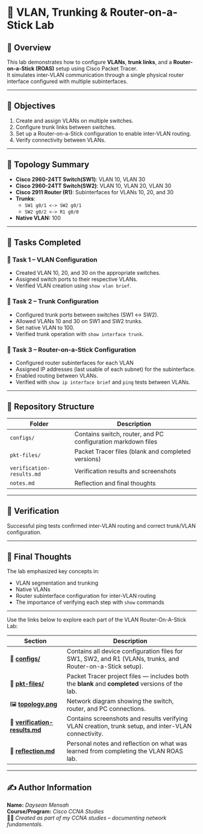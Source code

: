 # 🧩 VLAN, Trunking & Router-on-a-Stick Lab

## 📘 Overview
This lab demonstrates how to configure **VLANs**, **trunk links**, and a **Router-on-a-Stick (ROAS)** setup using Cisco Packet Tracer.  
It simulates inter-VLAN communication through a single physical router interface configured with multiple subinterfaces.

---

## 🎯 Objectives
1. Create and assign VLANs on multiple switches.  
2. Configure trunk links between switches.  
3. Set up a Router-on-a-Stick configuration to enable inter-VLAN routing.  
4. Verify connectivity between VLANs.

---

## 🧠 Topology Summary
- **Cisco 2960-24TT Switch(SW1)**: VLAN 10, VLAN 30  
- **Cisco 2960-24TT Switch(SW2)**: VLAN 10, VLAN 20, VLAN 30  
- **Cisco 2911 Router (R1)**: Subinterfaces for VLANs 10, 20, and 30  
- **Trunks**:  
  - `SW1 g0/1 <-> SW2 g0/1`  
  - `SW2 g0/2 <-> R1 g0/0`  
- **Native VLAN:** 100  

---

## 🧰 Tasks Completed
### 🪪 Task 1 – VLAN Configuration
- Created VLAN 10, 20, and 30 on the appropriate switches.  
- Assigned switch ports to their respective VLANs.  
- Verified VLAN creation using `show vlan brief`.

### 🌉 Task 2 – Trunk Configuration
- Configured trunk ports between switches (SW1 ↔ SW2).  
- Allowed VLANs 10 and 30 on SW1 and SW2 trunks.  
- Set native VLAN to 100.  
- Verified trunk operation with `show interface trunk`.

### 🧮 Task 3 – Router-on-a-Stick Configuration
- Configured router subinterfaces for each VLAN  
- Assigned IP addresses (last usable of each subnet) for the subinterface.  
- Enabled routing between VLANs.  
- Verified with `show ip interface brief` and `ping` tests between VLANs.

---

## 📂 Repository Structure
| Folder | Description |
|--------|--------------|
| `configs/` | Contains switch, router, and PC configuration markdown files |
| `pkt-files/` | Packet Tracer files (blank and completed versions) |
| `verification-results.md` | Verification results and screenshots |
| `notes.md` | Reflection and final thoughts |

---

## 🧾 Verification
Successful ping tests confirmed inter-VLAN routing and correct trunk/VLAN configuration.

---

## 🏁 Final Thoughts
The lab emphasized key concepts in:
- VLAN segmentation and trunking  
- Native VLANs  
- Router subinterface configuration for inter-VLAN routing  
- The importance of verifying each step with `show` commands  

---

Use the links below to explore each part of the VLAN Router-On-A-Stick Lab:

| Section | Description |
|----------|--------------|
| 🧩 [**configs/**](./configs) | Contains all device configuration files for SW1, SW2, and R1 (VLANs, trunks, and Router-on-a-Stick setup). |
| 💾 [**pkt-files/**](./pkt-files) | Packet Tracer project files — includes both the **blank** and **completed** versions of the lab. |
| 🖼️ [**topology.png**](./topology.png) | Network diagram showing the switch, router, and PC connections. |
| 🧾 [**verification-results.md**](./verification-results.md) | Contains screenshots and results verifying VLAN creation, trunk setup, and inter-VLAN connectivity. |
| 🧠 [**reflection.md**](./reflection.md) | Personal notes and reflection on what was learned from completing the VLAN ROAS lab. |

---
## ✍️ Author Information

**Name:** *Daysean Mensah*  
**Course/Program:** *Cisco CCNA Studies*  
🧑‍💻 *Created as part of my CCNA studies – documenting network fundamentals.*
